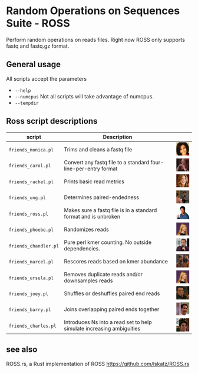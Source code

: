 # Random Operations on Sequences Suite - ROSS

Perform random operations on reads files.  Right now ROSS only supports fastq and fastq.gz format.

## General usage

All scripts accept the parameters

* `--help`
* `--numcpus` Not all scripts will take advantage of numcpus.
* `--tempdir`

## Ross script descriptions

|script               |Description|    |
|---------------------|-----------|----|
|`friends_monica.pl`  | Trims and cleans a fastq file| ![Monica](/images/monica.jpg) |
|`friends_carol.pl`   | Convert any fastq file to a standard four-line-per-entry format| ![Carol](/images/carol.jpg) | 
|`friends_rachel.pl`  | Prints basic read metrics| ![Rachel](/images/rachel.jpg) |
|`friends_ung.pl`     | Determines paired-endedness| ![UNG](/images/UNG.png) |
|`friends_ross.pl`    | Makes sure a fastq file is in a standard format and is unbroken | ![Ross](/images/ross.png) | 
|`friends_phoebe.pl`  | Randomizes reads| ![Phoebe](/images/phoebe.png) |
|`friends_chandler.pl`| Pure perl kmer counting. No outside dependencies.| ![Chandler](/images/chander.png) |
|`friends_marcel.pl`  | Rescores reads based on kmer abundance | ![Marcel](/images/marcel.png) | 
|`friends_ursula.pl`  | Removes duplicate reads and/or downsamples reads| ![Ursula](/images/ursula.png) | 
|`friends_joey.pl`    | Shuffles or deshuffles paired end reads| ![Joey](/images/joey.png) |
|`friends_barry.pl`   | Joins overlapping paired ends together | ![Barry](/images/barry.png) |
|`friends_charles.pl` | Introduces Ns into a read set to help simulate increasing ambiguities | ![Charles](/images/charles.png) |

## see also

ROSS.rs, a Rust implementation of ROSS https://github.com/lskatz/ROSS.rs
